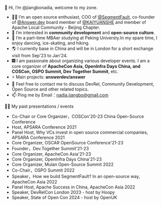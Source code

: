 👋 Hi, I’m @jiangbonadia, welcome to my zone.

- 👩‍💻 I’m an open source enthusiast, COO of [@SegmentFault](https://github.com/segmentfault), co-founder of [@Answer.dev](https://github.com/answerdev/answer) board member of [@KAIYUANSHE](https://github.com/kaiyuanshe) and member of Apache Local Community - Beijing Chapter.
- 👀 I’m interested in **community development** and **open-source culture**.
- 💃 I’m a part-time MBAer studying at Peking Universty.In my spare time, I enjoy dancing, ice-skating, and hiking.
- 🌎 I currently base in China and will be in London for a short exchange visit from Sep'23 to Jan'24.
- 🎆 I am passionate about organizing various developer events. I am a core organizer of **ApacheCon Asia, OpenInfra Days China, and COSCon, OSPO Summit, Dev Together Summit**, etc.
- ⚡ Main projects: **answerdev/answer**
- 💞️ Feel free to contact me to discuss DevRel, Community Development, Open Source and other related topics.
- 📫 Ping me by Email：nadia.jiangbo@gmail.com

🙋‍♀️ My past presentations / events

- Co-Chair or Core Organizer，COSCon'20-23 China Open-Source Conference
- Host, APSARA Conference 2021
- Panel Host, Why VCs invest in open source commercial companies, APSARA Conference 2021
- Core Organizer, OSCAR OpenSource Conference'21-23
- Founder，Dev.Together Summit'21-23
- Core Organizer, ApacheCon Asia'21-23
- Core Organizer, OpenInfra Days China'21-23
- Core Organizer, Mulan Open-Source Summit 2022
- Co-Chair，OSPO Summit 2022
- Speaker，How we build SegmentFault? In an open-source way, ApacheCon Asia 2022
- Panel Host, Apache Success in China, ApacheCon Asia 2022
- Speaker, DevRelCon London 2023 - host by Hoopy
- Speaker, State of Open Con 2024 - host by OpenUK
